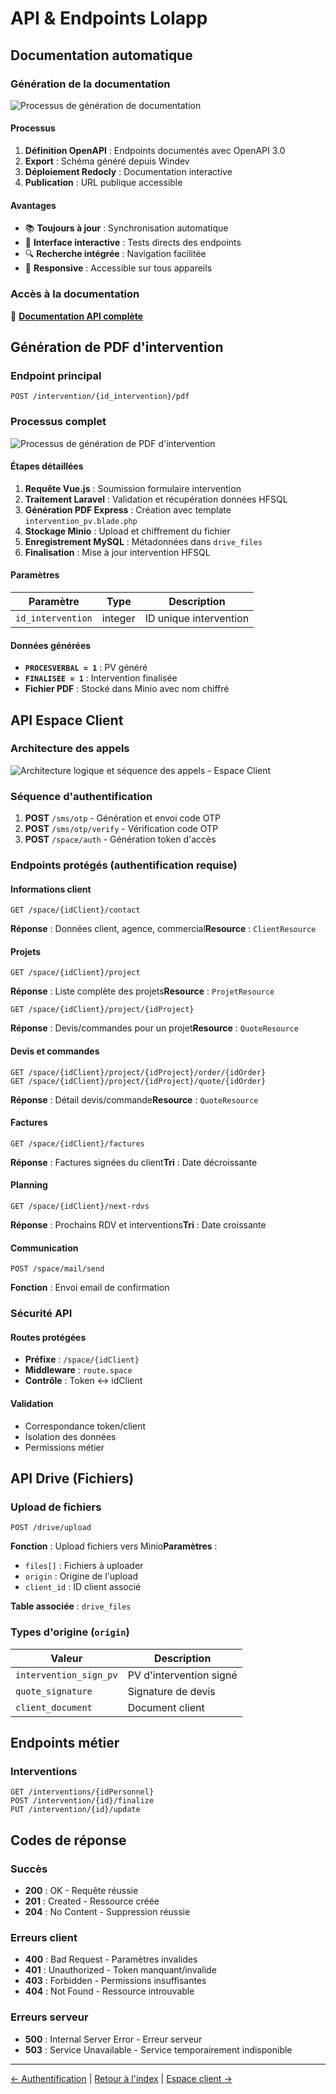 # API & Endpoints Lolapp

## Documentation automatique

### Génération de la documentation

![Processus de génération de documentation](https://imgur.com/yg2vrxE.png)

#### Processus

1. **Définition OpenAPI** : Endpoints documentés avec OpenAPI 3.0
2. **Export** : Schéma généré depuis Windev
3. **Déploiement Redocly** : Documentation interactive
4. **Publication** : URL publique accessible

#### Avantages

* 📚 **Toujours à jour** : Synchronisation automatique
* 🎯 **Interface interactive** : Tests directs des endpoints
* 🔍 **Recherche intégrée** : Navigation facilitée
* 📱 **Responsive** : Accessible sur tous appareils

### Accès à la documentation

🔗 [**Documentation API complète**](https://api.lola-france.fr/docs/api)

## Génération de PDF d'intervention

### Endpoint principal

```http
POST /intervention/{id_intervention}/pdf
```

### Processus complet

![Processus de génération de PDF d'intervention](https://imgur.com/qoY22lB.png)

#### Étapes détaillées

1. **Requête Vue.js** : Soumission formulaire intervention
2. **Traitement Laravel** : Validation et récupération données HFSQL
3. **Génération PDF Express** : Création avec template `intervention_pv.blade.php`
4. **Stockage Minio** : Upload et chiffrement du fichier
5. **Enregistrement MySQL** : Métadonnées dans `drive_files`
6. **Finalisation** : Mise à jour intervention HFSQL

#### Paramètres

| Paramètre         | Type    | Description            |
| ----------------- | ------- | ---------------------- |
| `id_intervention` | integer | ID unique intervention |

#### Données générées

* **`PROCESVERBAL = 1`** : PV généré
* **`FINALISEE = 1`** : Intervention finalisée
* **Fichier PDF** : Stocké dans Minio avec nom chiffré

## API Espace Client

### Architecture des appels

![Architecture logique et séquence des appels - Espace Client](https://imgur.com/bK3nijU.png)

### Séquence d'authentification

1. **POST** `/sms/otp` - Génération et envoi code OTP
2. **POST** `/sms/otp/verify` - Vérification code OTP
3. **POST** `/space/auth` - Génération token d'accès

### Endpoints protégés (authentification requise)

#### Informations client

```http
GET /space/{idClient}/contact
```

**Réponse** : Données client, agence, commercial**Resource** : `ClientResource`

#### Projets

```http
GET /space/{idClient}/project
```

**Réponse** : Liste complète des projets**Resource** : `ProjetResource`

```http
GET /space/{idClient}/project/{idProject}
```

**Réponse** : Devis/commandes pour un projet**Resource** : `QuoteResource`

#### Devis et commandes

```http
GET /space/{idClient}/project/{idProject}/order/{idOrder}
GET /space/{idClient}/project/{idProject}/quote/{idOrder}  
```

**Réponse** : Détail devis/commande**Resource** : `QuoteResource`

#### Factures

```http
GET /space/{idClient}/factures
```

**Réponse** : Factures signées du client**Tri** : Date décroissante

#### Planning

```http
GET /space/{idClient}/next-rdvs
```

**Réponse** : Prochains RDV et interventions**Tri** : Date croissante

#### Communication

```http
POST /space/mail/send
```

**Fonction** : Envoi email de confirmation

### Sécurité API

#### Routes protégées

* **Préfixe** : `/space/{idClient}`
* **Middleware** : `route.space`
* **Contrôle** : Token ↔ idClient

#### Validation

* Correspondance token/client
* Isolation des données
* Permissions métier

## API Drive (Fichiers)

### Upload de fichiers

```http
POST /drive/upload
```

**Fonction** : Upload fichiers vers Minio**Paramètres** :

* `files[]` : Fichiers à uploader
* `origin` : Origine de l'upload
* `client_id` : ID client associé

**Table associée** : `drive_files`

### Types d'origine (`origin`)

| Valeur                 | Description             |
| ---------------------- | ----------------------- |
| `intervention_sign_pv` | PV d'intervention signé |
| `quote_signature`      | Signature de devis      |
| `client_document`      | Document client         |

## Endpoints métier

### Interventions

```http
GET /interventions/{idPersonnel}
POST /intervention/{id}/finalize
PUT /intervention/{id}/update
```

## Codes de réponse

### Succès

* **200** : OK - Requête réussie
* **201** : Created - Ressource créée
* **204** : No Content - Suppression réussie

### Erreurs client

* **400** : Bad Request - Paramètres invalides
* **401** : Unauthorized - Token manquant/invalide
* **403** : Forbidden - Permissions insuffisantes
* **404** : Not Found - Ressource introuvable

### Erreurs serveur

* **500** : Internal Server Error - Erreur serveur
* **503** : Service Unavailable - Service temporairement indisponible

***

[← Authentification](authentication.md) | [Retour à l'index](./) | [Espace client →](client-space.md)
